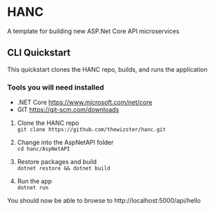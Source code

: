 # HANC  
A template for building new ASP.Net Core API microservices

## CLI Quickstart
This quickstart clones the HANC repo, builds, and runs the application

### Tools you will need installed  
+ .NET Core https://www.microsoft.com/net/core  
+ GIT https://git-scm.com/downloads

1) Clone the HANC repo  
```git clone https://github.com/thewizster/hanc.git```

2) Change into the AspNetAPI folder  
```cd hanc/AspNetAPI```

3) Restore packages and build  
```dotnet restore && dotnet build```

4) Run the app  
```dotnet run```

You should now be able to browse to http://localhost:5000/api/hello
